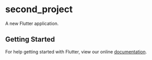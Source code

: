 # second_project

A new Flutter application.

## Getting Started

For help getting started with Flutter, view our online
[documentation](https://flutter.io/).
